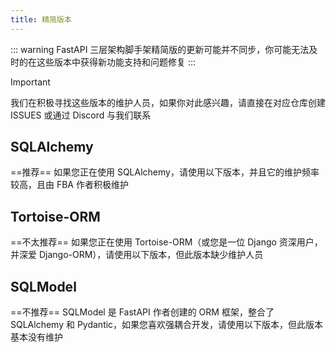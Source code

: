 ```yaml
---
title: 精简版本
---
```


::: warning
FastAPI 三层架构脚手架精简版的更新可能并不同步，你可能无法及时的在这些版本中获得新功能支持和问题修复
:::

> [!IMPORTANT]
> 我们在积极寻找这些版本的维护人员，如果你对此感兴趣，请直接在对应仓库创建 ISSUES 或通过 Discord 与我们联系

## SQLAlchemy

==推荐== 如果您正在使用 SQLAlchemy，请使用以下版本，并且它的维护频率较高，且由 FBA 作者积极维护

<RepoCard repo="wu-clan/fastapi_sqlalchemy_mysql" />

## Tortoise-ORM

==不太推荐== 如果您正在使用 Tortoise-ORM（或您是一位 Django 资深用户，并深爱 Django-ORM），请使用以下版本，但此版本缺少维护人员

<RepoCard repo="wu-clan/fastapi_tortoise_mysql" />

## SQLModel

==不推荐== SQLModel 是 FastAPI 作者创建的 ORM 框架，整合了 SQLAlchemy 和 Pydantic，如果您喜欢强耦合开发，请使用以下版本，但此版本基本没有维护

<RepoCard repo="wu-clan/fastapi_sqlmodel_mysql" />
